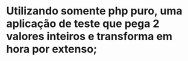 # Utilizando somente php puro, uma aplicação de teste que pega 2 valores inteiros e transforma em hora por extenso;
